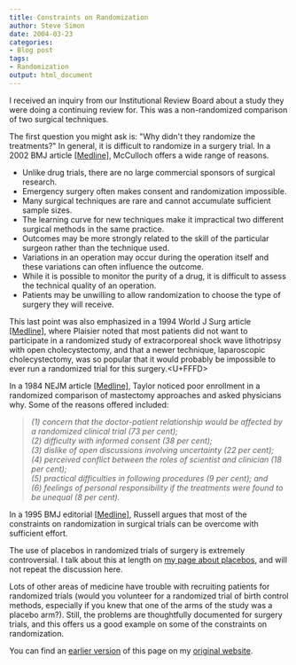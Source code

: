 ```yaml
---
title: Constraints on Randomization
author: Steve Simon
date: 2004-03-23
categories:
- Blog post
tags:
- Randomization
output: html_document
---
```

I received an inquiry from our Institutional Review Board about a study
they were doing a continuing review for. This was a non-randomized
comparison of two surgical techniques.

The first question you might ask is: \"Why didn\'t they randomize the
treatments?\" In general, it is difficult to randomize in a surgery
trial. In a 2002 BMJ article
[\[Medline\]](http://www.ncbi.nlm.nih.gov/entrez/query.fcgi?cmd=Retrieve&db=PubMed&list_uids=12065273&dopt=Abstract),
McCulloch offers a wide range of reasons.

-   Unlike drug trials, there are no large commercial sponsors of
    surgical research.
-   Emergency surgery often makes consent and randomization impossible.
-   Many surgical techniques are rare and cannot accumulate sufficient
    sample sizes.
-   The learning curve for new techniques make it impractical two
    different surgical methods in the same practice.
-   Outcomes may be more strongly related to the skill of the particular
    surgeon rather than the technique used.
-   Variations in an operation may occur during the operation itself and
    these variations can often influence the outcome.
-   While it is possible to monitor the purity of a drug, it is
    difficult to assess the technical quality of an operation.
-   Patients may be unwilling to allow randomization to choose the type
    of surgery they will receive.

This last point was also emphasized in a 1994 World J Surg article
[\[Medline\]](http://www.ncbi.nlm.nih.gov/entrez/query.fcgi?cmd=Retrieve&db=PubMed&list_uids=7975698&dopt=Abstract),
where Plaisier noted that most patients did not want to participate in a
randomized study of extracorporeal shock wave lithotripsy with open
cholecystectomy, and that a newer technique, laparoscopic
cholecystectomy, was so popular that it would probably be impossible to
ever run a randomized trial for this surgery.<U+FFFD>

In a 1984 NEJM article
[\[Medline\]](http://www.ncbi.nlm.nih.gov/entrez/query.fcgi?cmd=Retrieve&db=pubmed&dopt=Abstract&list_uids=6717508),
Taylor noticed poor enrollment in a randomized comparison of mastectomy
approaches and asked physicians why. Some of the reasons offered
included:

> *(1) concern that the doctor-patient relationship would be affected by
> a randomized clinical trial (73 per cent);\
> (2) difficulty with informed consent (38 per cent);\
> (3) dislike of open discussions involving uncertainty (22 per cent);\
> (4) perceived conflict between the roles of scientist and clinician
> (18 per cent);\
> (5) practical difficulties in following procedures (9 per cent); and\
> (6) feelings of personal responsibility if the treatments were found
> to be unequal (8 per cent).*

In a 1995 BMJ editorial
[\[Medline\]](http://www.ncbi.nlm.nih.gov/entrez/query.fcgi?cmd=Retrieve&db=pubmed&dopt=Abstract&list_uids=7496220),
Russell argues that most of the constraints on randomization in surgical
trials can be overcome with sufficient effort.

The use of placebos in randomized trials of surgery is extremely
controversial. I talk about this at length on [my page about
placebos](../plan/placebo.asp), and will not repeat the discussion here.

Lots of other areas of medicine have trouble with recruiting patients
for randomized trials (would you volunteer for a randomized trial of
birth control methods, especially if you knew that one of the arms of
the study was a placebo arm?). Still, the problems are thoughtfully
documented for surgery trials, and this offers us a good example on some
of the constraints on randomization.

You can find an [earlier version](http://www.pmean.com/04/constraints.html) of this page on my [original website](http://www.pmean.com/original_site.html).
